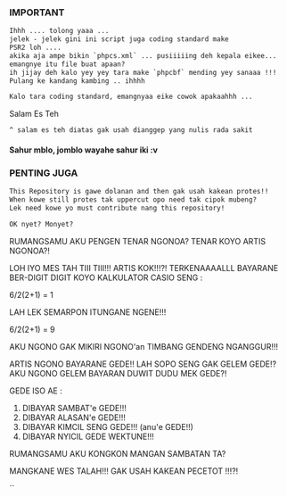 ### IMPORTANT

```txt
Ihhh .... tolong yaaa ...
jelek - jelek gini ini script juga coding standard make
PSR2 loh ....
akika aja ampe bikin `phpcs.xml` ... pusiiiiing deh kepala eikee...
emangnye itu file buat apaan?
ih jijay deh kalo yey yey tara make `phpcbf` mending yey sanaaa !!!
Pulang ke kandang kambing .. ihhhh

Kalo tara coding standard, emangnyaa eike cowok apakaahhh ...

```
Salam Es Teh 

`^ salam es teh diatas gak usah dianggep yang nulis rada sakit`

#### Sahur mblo, jomblo wayahe sahur iki :v




### PENTING JUGA

```txt
This Repository is gawe dolanan and then gak usah kakean protes!!
When kowe still protes tak uppercut opo need tak cipok mubeng?
Lek need kowe yo must contribute nang this repository!

OK nyet? Monyet?
```


RUMANGSAMU AKU PENGEN TENAR NGONOA?
TENAR KOYO ARTIS NGONOA?!

LOH IYO MES TAH TIII TIII!!! ARTIS KOK!!!?!
TERKENAAAALLL BAYARANE BER-DIGIT DIGIT KOYO KALKULATOR CASIO SENG :

6/2(2+1) = 1

LAH LEK SEMARPON ITUNGANE NGENE!!!

6/2(2+1) = 9

AKU NGONO GAK MIKIRI NGONO'an TIMBANG GENDENG NGANGGUR!!!

ARTIS NGONO BAYARANE GEDE!!
LAH SOPO SENG GAK GELEM GEDE!?
AKU NGONO GELEM BAYARAN DUWIT DUDU MEK GEDE?!

GEDE ISO AE :

1. DIBAYAR SAMBAT'e GEDE!!!
2. DIBAYAR ALASAN'e GEDE!!!
3. DIBAYAR KIMCIL SENG GEDE!!! (anu'e GEDE!!)
4. DIBAYAR NYICIL GEDE WEKTUNE!!!

RUMANGSAMU AKU KONGKON MANGAN SAMBATAN TA?


MANGKANE WES TALAH!!!
GAK USAH KAKEAN PECETOT !!!?!

``





